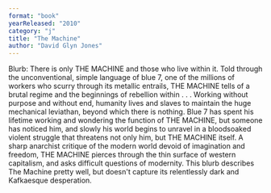 ```yaml
---
format: "book"
yearReleased: "2010"
category: "j"
title: "The Machine"
author: "David Glyn Jones"
---
```

 Blurb: There is only THE MACHINE and those who live within it. Told through the  unconventional, simple language of blue 7, one of the millions of workers who  scurry through its metallic entrails, THE MACHINE tells of a brutal regime and  the beginnings of rebellion within . . . Working without purpose and without end, humanity lives and slaves to maintain  the huge mechanical leviathan, beyond which there is nothing. Blue 7 has spent  his lifetime working and wondering the function of THE MACHINE, but someone has  noticed him, and slowly his world begins to unravel in a bloodsoaked violent  struggle that threatens not only him, but THE MACHINE itself. A sharp anarchist critique of the modern world devoid of imagination and  freedom, THE MACHINE pierces through the thin surface of western capitalism, and  asks difficult questions of modernity.
 This blurb describes The Machine pretty well, but doesn't capture its  relentlessly dark and Kafkaesque desperation.
  